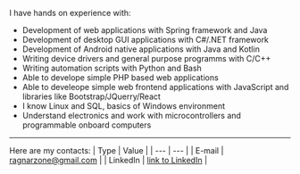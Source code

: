 I have hands on experience with: 
* Development of web applications with Spring framework and Java
* Development of desktop GUI applications with C#/.NET framework
* Development of Android native applications with Java and Kotlin
* Writing device drivers and general purpose programms with C/C++
* Writing automation scripts with Python and Bash
* Able to develope simple PHP based web applications
* Able to develeope simple web frontend applications with JavaScript and libraries like Bootstrap/JQuerry/React
* I know Linux and SQL, basics of Windows environment
* Understand electronics and work with microcontrollers and programmable onboard computers
---

Here are my contacts:
| Type          | Value                                                                                   |
| ---           | ---                                                                                     |
| E-mail        | ragnarzone@gmail.com                                                                    |
| LinkedIn      | [link to LinkedIn](https://www.linkedin.com/in/ragnarzone/)                             |

